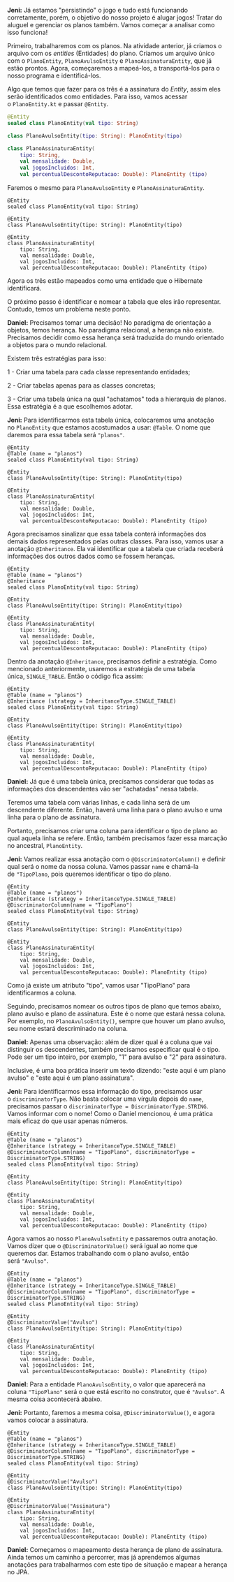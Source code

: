 **Jeni:** Já estamos "persistindo" o jogo e tudo está funcionando corretamente, porém, o objetivo do nosso projeto é alugar jogos! Tratar do aluguel e gerenciar os planos também. Vamos começar a analisar como isso funciona!

Primeiro, trabalharemos com os planos. Na atividade anterior, já criamos o arquivo com os _entities_ (Entidades) do plano. Criamos um arquivo único com o `PlanoEntity`, `PlanoAvulsoEntity` e `PlanoAssinaturaEntity`, que já estão prontos. Agora, começaremos a mapeá-los, a transportá-los para o nosso programa e identificá-los.

Algo que temos que fazer para os três é a assinatura do _Entity_, assim eles serão identificados como entidades. Para isso, vamos acessar o `PlanoEntity.kt` e passar `@Entity`.

```kotlin
@Entity
sealed class PlanoEntity(val tipo: String)

class PlanoAvulsoEntity(tipo: String): PlanoEntity(tipo)

class PlanoAssinaturaEntity(
    tipo: String,
    val mensalidade: Double,
    val jogosIncluidos: Int,
    val percentualDescontoReputacao: Double): PlanoEntity (tipo)
```

Faremos o mesmo para `PlanoAvulsoEntity` e `PlanoAssinaturaEntity`.

```less
@Entity
sealed class PlanoEntity(val tipo: String)

@Entity
class PlanoAvulsoEntity(tipo: String): PlanoEntity(tipo)

@Entity
class PlanoAssinaturaEntity(
    tipo: String,
    val mensalidade: Double,
    val jogosIncluidos: Int,
    val percentualDescontoReputacao: Double): PlanoEntity (tipo)
```

Agora os três estão mapeados como uma entidade que o Hibernate identificará.

O próximo passo é identificar e nomear a tabela que eles irão representar. Contudo, temos um problema neste ponto.

**Daniel:** Precisamos tomar uma decisão! No paradigma de orientação a objetos, temos herança. No paradigma relacional, a herança não existe. Precisamos decidir como essa herança será traduzida do mundo orientado a objetos para o mundo relacional.

Existem três estratégias para isso:

1 - Criar uma tabela para cada classe representando entidades;

2 - Criar tabelas apenas para as classes concretas;

3 - Criar uma tabela única na qual "achatamos" toda a hierarquia de planos. Essa estratégia é a que escolhemos adotar.

**Jeni:** Para identificarmos esta tabela única, colocaremos uma anotação no `PlanoEntity` que estamos acostumados a usar: `@Table`. O nome que daremos para essa tabela será `"planos"`.

```less
@Entity
@Table (name = "planos")
sealed class PlanoEntity(val tipo: String)

@Entity
class PlanoAvulsoEntity(tipo: String): PlanoEntity(tipo)

@Entity
class PlanoAssinaturaEntity(
    tipo: String,
    val mensalidade: Double,
    val jogosIncluidos: Int,
    val percentualDescontoReputacao: Double): PlanoEntity (tipo)
```

Agora precisamos sinalizar que essa tabela conterá informações dos demais dados representados pelas outras classes. Para isso, vamos usar a anotação `@Inheritance`. Ela vai identificar que a tabela que criada receberá informações dos outros dados como se fossem heranças.

```less
@Entity
@Table (name = "planos")
@Inheritance
sealed class PlanoEntity(val tipo: String)

@Entity
class PlanoAvulsoEntity(tipo: String): PlanoEntity(tipo)

@Entity
class PlanoAssinaturaEntity(
    tipo: String,
    val mensalidade: Double,
    val jogosIncluidos: Int,
    val percentualDescontoReputacao: Double): PlanoEntity (tipo)
```

Dentro da anotação `@Inheritance`, precisamos definir a estratégia. Como mencionado anteriormente, usaremos a estratégia de uma tabela única, `SINGLE_TABLE`. Então o código fica assim:

```less
@Entity
@Table (name = "planos")
@Inheritance (strategy = InheritanceType.SINGLE_TABLE)
sealed class PlanoEntity(val tipo: String)

@Entity
class PlanoAvulsoEntity(tipo: String): PlanoEntity(tipo)

@Entity
class PlanoAssinaturaEntity(
    tipo: String,
    val mensalidade: Double,
    val jogosIncluidos: Int,
    val percentualDescontoReputacao: Double): PlanoEntity (tipo)
```

**Daniel:** Já que é uma tabela única, precisamos considerar que todas as informações dos descendentes vão ser "achatadas" nessa tabela.

Teremos uma tabela com várias linhas, e cada linha será de um descendente diferente. Então, haverá uma linha para o plano avulso e uma linha para o plano de assinatura.

Portanto, precisamos criar uma coluna para identificar o tipo de plano ao qual aquela linha se refere. Então, também precisamos fazer essa marcação no ancestral, `PlanoEntity`.

**Jeni:** Vamos realizar essa anotação com o `@DiscriminatorColumn()` e definir qual será o nome da nossa coluna. Vamos passar `name` e chamá-la de `"TipoPlano`, pois queremos identificar o tipo do plano.

```less
@Entity
@Table (name = "planos")
@Inheritance (strategy = InheritanceType.SINGLE_TABLE)
@DiscriminatorColumn(name = "TipoPlano")
sealed class PlanoEntity(val tipo: String)

@Entity
class PlanoAvulsoEntity(tipo: String): PlanoEntity(tipo)

@Entity
class PlanoAssinaturaEntity(
    tipo: String,
    val mensalidade: Double,
    val jogosIncluidos: Int,
    val percentualDescontoReputacao: Double): PlanoEntity (tipo)
```

Como já existe um atributo "tipo", vamos usar "TipoPlano" para identificarmos a coluna.

Seguindo, precisamos nomear os outros tipos de plano que temos abaixo, plano avulso e plano de assinatura. Este é o nome que estará nessa coluna. Por exemplo, no `PlanoAvulsoEntity()`, sempre que houver um plano avulso, seu nome estará descriminado na coluna.

**Daniel:** Apenas uma observação: além de dizer qual é a coluna que vai distinguir os descendentes, também precisamos especificar qual é o tipo. Pode ser um tipo inteiro, por exemplo, "1" para avulso e "2" para assinatura.

Inclusive, é uma boa prática inserir um texto dizendo: "este aqui é um plano avulso" e "este aqui é um plano assinatura".

**Jeni:** Para identificarmos essa informação do tipo, precisamos usar o `discriminatorType`. Não basta colocar uma vírgula depois do `name`, precisamos passar o `discriminatorType = DiscriminatorType.STRING`. Vamos informar com o nome! Como o Daniel mencionou, é uma prática mais eficaz do que usar apenas números.

```less
@Entity
@Table (name = "planos")
@Inheritance (strategy = InheritanceType.SINGLE_TABLE)
@DiscriminatorColumn(name = "TipoPlano", discriminatorType = DiscriminatorType.STRING)
sealed class PlanoEntity(val tipo: String)

@Entity
class PlanoAvulsoEntity(tipo: String): PlanoEntity(tipo)

@Entity
class PlanoAssinaturaEntity(
    tipo: String,
    val mensalidade: Double,
    val jogosIncluidos: Int,
    val percentualDescontoReputacao: Double): PlanoEntity (tipo)
```

Agora vamos ao nosso `PlanoAvulsoEntity` e passaremos outra anotação. Vamos dizer que o `@DiscriminatorValue()` será igual ao nome que queremos dar. Estamos trabalhando com o plano avulso, então será `"Avulso"`.

```less
@Entity
@Table (name = "planos")
@Inheritance (strategy = InheritanceType.SINGLE_TABLE)
@DiscriminatorColumn(name = "TipoPlano", discriminatorType = DiscriminatorType.STRING)
sealed class PlanoEntity(val tipo: String)

@Entity
@DiscriminatorValue("Avulso")
class PlanoAvulsoEntity(tipo: String): PlanoEntity(tipo)

@Entity
class PlanoAssinaturaEntity(
    tipo: String,
    val mensalidade: Double,
    val jogosIncluidos: Int,
    val percentualDescontoReputacao: Double): PlanoEntity (tipo)
```

**Daniel:** Para a entidade `PlanoAvulsoEntity`, o valor que aparecerá na coluna `"TipoPlano"` será o que está escrito no construtor, que é `"Avulso"`. A mesma coisa acontecerá abaixo.

**Jeni:** Portanto, faremos a mesma coisa, `@DiscriminatorValue()`, e agora vamos colocar a assinatura.

```less
@Entity
@Table (name = "planos")
@Inheritance (strategy = InheritanceType.SINGLE_TABLE)
@DiscriminatorColumn(name = "TipoPlano", discriminatorType = DiscriminatorType.STRING)
sealed class PlanoEntity(val tipo: String)

@Entity
@DiscriminatorValue("Avulso")
class PlanoAvulsoEntity(tipo: String): PlanoEntity(tipo)

@Entity
@DiscriminatorValue("Assinatura")
class PlanoAssinaturaEntity(
    tipo: String,
    val mensalidade: Double,
    val jogosIncluidos: Int,
    val percentualDescontoReputacao: Double): PlanoEntity (tipo)
```

**Daniel:** Começamos o mapeamento desta herança de plano de assinatura. Ainda temos um caminho a percorrer, mas já aprendemos algumas anotações para trabalharmos com este tipo de situação e mapear a herança no JPA.